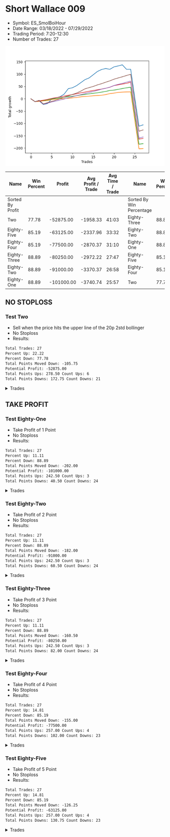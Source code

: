 # Short Wallace 009 
- Symbol: ES_SmolBoiHour
- Date Range: 03/18/2022 - 07/29/2022
- Trading Period: 7:20-12:30
- Number of Trades: 27

![Plot](ShortWallace009ES_SmolBoiHour.png)

| Name | Win Percent | Profit | Avg Profit / Trade | Avg Time / Trade |      | Name | Win Percent | Profit | Avg Profit / Trade | Avg Time / Trade |
| ---- | ----------- | ------ | ------------------ | ---------------- | ---- | ---- | ----------- | ------ | ------------------ | ---------------- |
| Sorted By <br> Profit | | | | | | Sorted By <br> Win Percentage ||||
| Two | 77.78 | -52875.00 | -1958.33 | 41:03 |     | Eighty-Three | 88.89 | -80250.00 | -2972.22 | 27:47 |
| Eighty-Five | 85.19 | -63125.00 | -2337.96 | 33:32 |     | Eighty-Two | 88.89 | -91000.00 | -3370.37 | 26:58 |
| Eighty-Four | 85.19 | -77500.00 | -2870.37 | 31:10 |     | Eighty-One | 88.89 | -101000.00 | -3740.74 | 25:57 |
| Eighty-Three | 88.89 | -80250.00 | -2972.22 | 27:47 |     | Eighty-Five | 85.19 | -63125.00 | -2337.96 | 33:32 |
| Eighty-Two | 88.89 | -91000.00 | -3370.37 | 26:58 |     | Eighty-Four | 85.19 | -77500.00 | -2870.37 | 31:10 |
| Eighty-One | 88.89 | -101000.00 | -3740.74 | 25:57 |     | Two | 77.78 | -52875.00 | -1958.33 | 41:03 |

## NO STOPLOSS

### Test Two
* Sell when the price hits the upper line of the 20p 2std bollinger
* No Stoploss
* Results:
```
Total Trades: 27
Percent Up: 22.22
Percent Down: 77.78
Total Points Moved Down: -105.75
Potential Profit: -52875.00
Total Points Ups: 278.50 Count Ups: 6
Total Points Downs: 172.75 Count Downs: 21
```

<details><summary>Trades</summary>

<code>In: 2022-03-25 10:52:00		Out: 2022-03-25 11:51:55		Total Position Time: 59:55		Total Move Down: -11.50		Total to Date: -11.50</code> <br />
<code>In: 2022-03-25 11:57:00		Out: 2022-03-25 12:00:55		Total Position Time: 03:55		Total Move Down: 2.75		Total to Date: -8.75</code> <br />
<code>In: 2022-03-28 11:12:00		Out: 2022-03-28 12:11:55		Total Position Time: 59:55		Total Move Down: -14.50		Total to Date: -23.25</code> <br />
<code>In: 2022-04-01 11:34:00		Out: 2022-04-01 11:50:20		Total Position Time: 16:20		Total Move Down: 3.75		Total to Date: -19.50</code> <br />
<code>In: 2022-04-06 11:05:00		Out: 2022-04-06 11:08:10		Total Position Time: 03:10		Total Move Down: 18.50		Total to Date: -1.00</code> <br />
<code>In: 2022-04-14 11:06:00		Out: 2022-04-14 11:19:10		Total Position Time: 13:10		Total Move Down: 5.00		Total to Date: 4.00</code> <br />
<code>In: 2022-04-20 09:54:00		Out: 2022-04-20 10:08:15		Total Position Time: 14:15		Total Move Down: 4.25		Total to Date: 8.25</code> <br />
<code>In: 2022-04-25 09:27:00		Out: 2022-04-25 10:01:20		Total Position Time: 34:20		Total Move Down: 10.50		Total to Date: 18.75</code> <br />
<code>In: 2022-04-26 10:01:00		Out: 2022-04-26 10:22:20		Total Position Time: 21:20		Total Move Down: 22.25		Total to Date: 41.00</code> <br />
<code>In: 2022-04-26 11:23:00		Out: 2022-04-26 11:41:25		Total Position Time: 18:25		Total Move Down: 3.75		Total to Date: 44.75</code> <br />
<code>In: 2022-04-29 10:39:00		Out: 2022-04-29 10:43:20		Total Position Time: 04:20		Total Move Down: 8.50		Total to Date: 53.25</code> <br />
<code>In: 2022-05-10 12:08:00		Out: 2022-05-10 12:17:20		Total Position Time: 09:20		Total Move Down: 12.00		Total to Date: 65.25</code> <br />
<code>In: 2022-05-25 11:04:00		Out: 2022-05-25 11:06:40		Total Position Time: 02:40		Total Move Down: 12.25		Total to Date: 77.50</code> <br />
<code>In: 2022-06-03 11:31:00		Out: 2022-06-03 11:37:15		Total Position Time: 06:15		Total Move Down: 7.00		Total to Date: 84.50</code> <br />
<code>In: 2022-06-10 10:52:00		Out: 2022-06-10 11:01:00		Total Position Time: 09:00		Total Move Down: 13.00		Total to Date: 97.50</code> <br />
<code>In: 2022-06-10 12:29:00		Out: 2022-06-10 12:42:45		Total Position Time: 13:45		Total Move Down: 13.25		Total to Date: 110.75</code> <br />
<code>In: 2022-06-13 08:42:00		Out: 2022-06-13 08:54:20		Total Position Time: 12:20		Total Move Down: 8.00		Total to Date: 118.75</code> <br />
<code>In: 2022-06-13 09:14:00		Out: 2022-06-13 09:30:15		Total Position Time: 16:15		Total Move Down: 4.00		Total to Date: 122.75</code> <br />
<code>In: 2022-06-14 10:02:00		Out: 2022-06-14 10:31:00		Total Position Time: 29:00		Total Move Down: -3.25		Total to Date: 119.50</code> <br />
<code>In: 2022-06-15 11:02:00		Out: 2022-06-15 11:03:05		Total Position Time: 01:05		Total Move Down: 10.00		Total to Date: 129.50</code> <br />
<code>In: 2022-06-16 09:31:00		Out: 2022-06-16 09:59:40		Total Position Time: 28:40		Total Move Down: 3.75		Total to Date: 133.25</code> <br />
<code>In: 2022-06-17 08:09:00		Out: 2022-06-17 08:45:15		Total Position Time: 36:15		Total Move Down: 4.50		Total to Date: 137.75</code> <br />
<code>In: 2022-06-30 07:36:00		Out: 2022-06-30 08:35:55		Total Position Time: 59:55		Total Move Down: -18.25		Total to Date: 119.50</code> <br />
<code>In: 2022-07-06 11:00:00		Out: 2022-07-06 11:00:10		Total Position Time: 00:10		Total Move Down: 0.25		Total to Date: 119.75</code> <br />
<code>In: 2022-07-14 07:56:00		Out: 2022-07-15 12:36:00		Total Position Time: 280:00		Total Move Down: -116.25		Total to Date: 3.50</code> <br />
<code>In: 2022-07-14 08:02:00		Out: 2022-07-15 12:42:00		Total Position Time: 280:00		Total Move Down: -114.75		Total to Date: -111.25</code> <br />
<code>In: 2022-07-18 08:39:00		Out: 2022-07-18 09:54:00		Total Position Time: 75:00		Total Move Down: 5.50		Total to Date: -105.75</code> <br />


</details>

## TAKE PROFIT

### Test Eighty-One
* Take Profit of 1 Point
* No Stoploss
* Results:
```
Total Trades: 27
Percent Up: 11.11
Percent Down: 88.89
Total Points Moved Down: -202.00
Potential Profit: -101000.00
Total Points Ups: 242.50 Count Ups: 3
Total Points Downs: 40.50 Count Downs: 24
```

<details><summary>Trades</summary>

<code>In: 2022-03-25 10:52:00		Out: 2022-03-25 11:51:55		Total Position Time: 59:55		Total Move Down: -11.50		Total to Date: -11.50</code> <br />
<code>In: 2022-03-25 11:57:00		Out: 2022-03-25 11:58:45		Total Position Time: 01:45		Total Move Down: 1.00		Total to Date: -10.50</code> <br />
<code>In: 2022-03-28 11:12:00		Out: 2022-03-28 11:12:10		Total Position Time: 00:10		Total Move Down: 2.00		Total to Date: -8.50</code> <br />
<code>In: 2022-04-01 11:34:00		Out: 2022-04-01 11:36:40		Total Position Time: 02:40		Total Move Down: 1.00		Total to Date: -7.50</code> <br />
<code>In: 2022-04-06 11:05:00		Out: 2022-04-06 11:05:10		Total Position Time: 00:10		Total Move Down: 4.00		Total to Date: -3.50</code> <br />
<code>In: 2022-04-14 11:06:00		Out: 2022-04-14 11:07:40		Total Position Time: 01:40		Total Move Down: 2.00		Total to Date: -1.50</code> <br />
<code>In: 2022-04-20 09:54:00		Out: 2022-04-20 09:54:30		Total Position Time: 00:30		Total Move Down: 1.25		Total to Date: -0.25</code> <br />
<code>In: 2022-04-25 09:27:00		Out: 2022-04-25 09:27:30		Total Position Time: 00:30		Total Move Down: 1.00		Total to Date: 0.75</code> <br />
<code>In: 2022-04-26 10:01:00		Out: 2022-04-26 10:01:15		Total Position Time: 00:15		Total Move Down: 1.00		Total to Date: 1.75</code> <br />
<code>In: 2022-04-26 11:23:00		Out: 2022-04-26 11:27:25		Total Position Time: 04:25		Total Move Down: 2.00		Total to Date: 3.75</code> <br />
<code>In: 2022-04-29 10:39:00		Out: 2022-04-29 10:39:45		Total Position Time: 00:45		Total Move Down: 1.50		Total to Date: 5.25</code> <br />
<code>In: 2022-05-10 12:08:00		Out: 2022-05-10 12:08:10		Total Position Time: 00:10		Total Move Down: 2.75		Total to Date: 8.00</code> <br />
<code>In: 2022-05-25 11:04:00		Out: 2022-05-25 11:04:10		Total Position Time: 00:10		Total Move Down: 1.25		Total to Date: 9.25</code> <br />
<code>In: 2022-06-03 11:31:00		Out: 2022-06-03 11:32:35		Total Position Time: 01:35		Total Move Down: 1.25		Total to Date: 10.50</code> <br />
<code>In: 2022-06-10 10:52:00		Out: 2022-06-10 10:52:10		Total Position Time: 00:10		Total Move Down: 1.75		Total to Date: 12.25</code> <br />
<code>In: 2022-06-10 12:29:00		Out: 2022-06-10 12:29:10		Total Position Time: 00:10		Total Move Down: 1.00		Total to Date: 13.25</code> <br />
<code>In: 2022-06-13 08:42:00		Out: 2022-06-13 08:47:05		Total Position Time: 05:05		Total Move Down: 1.00		Total to Date: 14.25</code> <br />
<code>In: 2022-06-13 09:14:00		Out: 2022-06-13 09:14:10		Total Position Time: 00:10		Total Move Down: 2.75		Total to Date: 17.00</code> <br />
<code>In: 2022-06-14 10:02:00		Out: 2022-06-14 10:02:10		Total Position Time: 00:10		Total Move Down: 4.00		Total to Date: 21.00</code> <br />
<code>In: 2022-06-15 11:02:00		Out: 2022-06-15 11:02:10		Total Position Time: 00:10		Total Move Down: 2.00		Total to Date: 23.00</code> <br />
<code>In: 2022-06-16 09:31:00		Out: 2022-06-16 09:31:10		Total Position Time: 00:10		Total Move Down: 3.00		Total to Date: 26.00</code> <br />
<code>In: 2022-06-17 08:09:00		Out: 2022-06-17 08:12:20		Total Position Time: 03:20		Total Move Down: 1.00		Total to Date: 27.00</code> <br />
<code>In: 2022-06-30 07:36:00		Out: 2022-06-30 07:36:30		Total Position Time: 00:30		Total Move Down: 0.75		Total to Date: 27.75</code> <br />
<code>In: 2022-07-06 11:00:00		Out: 2022-07-06 11:00:10		Total Position Time: 00:10		Total Move Down: 0.25		Total to Date: 28.00</code> <br />
<code>In: 2022-07-14 07:56:00		Out: 2022-07-15 12:36:00		Total Position Time: 280:00		Total Move Down: -116.25		Total to Date: -88.25</code> <br />
<code>In: 2022-07-14 08:02:00		Out: 2022-07-15 12:42:00		Total Position Time: 280:00		Total Move Down: -114.75		Total to Date: -203.00</code> <br />
<code>In: 2022-07-18 08:39:00		Out: 2022-07-18 09:35:00		Total Position Time: 56:00		Total Move Down: 1.00		Total to Date: -202.00</code> <br />


</details>

### Test Eighty-Two
* Take Profit of 2 Point
* No Stoploss
* Results:
```
Total Trades: 27
Percent Up: 11.11
Percent Down: 88.89
Total Points Moved Down: -182.00
Potential Profit: -91000.00
Total Points Ups: 242.50 Count Ups: 3
Total Points Downs: 60.50 Count Downs: 24
```

<details><summary>Trades</summary>

<code>In: 2022-03-25 10:52:00		Out: 2022-03-25 11:51:55		Total Position Time: 59:55		Total Move Down: -11.50		Total to Date: -11.50</code> <br />
<code>In: 2022-03-25 11:57:00		Out: 2022-03-25 12:00:50		Total Position Time: 03:50		Total Move Down: 2.75		Total to Date: -8.75</code> <br />
<code>In: 2022-03-28 11:12:00		Out: 2022-03-28 11:12:10		Total Position Time: 00:10		Total Move Down: 2.00		Total to Date: -6.75</code> <br />
<code>In: 2022-04-01 11:34:00		Out: 2022-04-01 11:36:55		Total Position Time: 02:55		Total Move Down: 2.00		Total to Date: -4.75</code> <br />
<code>In: 2022-04-06 11:05:00		Out: 2022-04-06 11:05:10		Total Position Time: 00:10		Total Move Down: 4.00		Total to Date: -0.75</code> <br />
<code>In: 2022-04-14 11:06:00		Out: 2022-04-14 11:07:50		Total Position Time: 01:50		Total Move Down: 2.00		Total to Date: 1.25</code> <br />
<code>In: 2022-04-20 09:54:00		Out: 2022-04-20 09:57:25		Total Position Time: 03:25		Total Move Down: 2.25		Total to Date: 3.50</code> <br />
<code>In: 2022-04-25 09:27:00		Out: 2022-04-25 09:27:40		Total Position Time: 00:40		Total Move Down: 2.50		Total to Date: 6.00</code> <br />
<code>In: 2022-04-26 10:01:00		Out: 2022-04-26 10:01:45		Total Position Time: 00:45		Total Move Down: 2.25		Total to Date: 8.25</code> <br />
<code>In: 2022-04-26 11:23:00		Out: 2022-04-26 11:27:30		Total Position Time: 04:30		Total Move Down: 2.00		Total to Date: 10.25</code> <br />
<code>In: 2022-04-29 10:39:00		Out: 2022-04-29 10:40:00		Total Position Time: 01:00		Total Move Down: 2.25		Total to Date: 12.50</code> <br />
<code>In: 2022-05-10 12:08:00		Out: 2022-05-10 12:08:10		Total Position Time: 00:10		Total Move Down: 2.75		Total to Date: 15.25</code> <br />
<code>In: 2022-05-25 11:04:00		Out: 2022-05-25 11:05:45		Total Position Time: 01:45		Total Move Down: 2.25		Total to Date: 17.50</code> <br />
<code>In: 2022-06-03 11:31:00		Out: 2022-06-03 11:33:10		Total Position Time: 02:10		Total Move Down: 2.50		Total to Date: 20.00</code> <br />
<code>In: 2022-06-10 10:52:00		Out: 2022-06-10 10:52:15		Total Position Time: 00:15		Total Move Down: 2.25		Total to Date: 22.25</code> <br />
<code>In: 2022-06-10 12:29:00		Out: 2022-06-10 12:29:20		Total Position Time: 00:20		Total Move Down: 2.00		Total to Date: 24.25</code> <br />
<code>In: 2022-06-13 08:42:00		Out: 2022-06-13 08:47:40		Total Position Time: 05:40		Total Move Down: 2.75		Total to Date: 27.00</code> <br />
<code>In: 2022-06-13 09:14:00		Out: 2022-06-13 09:14:10		Total Position Time: 00:10		Total Move Down: 2.75		Total to Date: 29.75</code> <br />
<code>In: 2022-06-14 10:02:00		Out: 2022-06-14 10:02:10		Total Position Time: 00:10		Total Move Down: 4.00		Total to Date: 33.75</code> <br />
<code>In: 2022-06-15 11:02:00		Out: 2022-06-15 11:02:45		Total Position Time: 00:45		Total Move Down: 1.50		Total to Date: 35.25</code> <br />
<code>In: 2022-06-16 09:31:00		Out: 2022-06-16 09:31:10		Total Position Time: 00:10		Total Move Down: 3.00		Total to Date: 38.25</code> <br />
<code>In: 2022-06-17 08:09:00		Out: 2022-06-17 08:12:30		Total Position Time: 03:30		Total Move Down: 3.25		Total to Date: 41.50</code> <br />
<code>In: 2022-06-30 07:36:00		Out: 2022-06-30 07:39:00		Total Position Time: 03:00		Total Move Down: 3.00		Total to Date: 44.50</code> <br />
<code>In: 2022-07-06 11:00:00		Out: 2022-07-06 11:00:15		Total Position Time: 00:15		Total Move Down: 2.25		Total to Date: 46.75</code> <br />
<code>In: 2022-07-14 07:56:00		Out: 2022-07-15 12:36:00		Total Position Time: 280:00		Total Move Down: -116.25		Total to Date: -69.50</code> <br />
<code>In: 2022-07-14 08:02:00		Out: 2022-07-15 12:42:00		Total Position Time: 280:00		Total Move Down: -114.75		Total to Date: -184.25</code> <br />
<code>In: 2022-07-18 08:39:00		Out: 2022-07-18 09:50:00		Total Position Time: 71:00		Total Move Down: 2.25		Total to Date: -182.00</code> <br />


</details>

### Test Eighty-Three
* Take Profit of 3 Point
* No Stoploss
* Results:
```
Total Trades: 27
Percent Up: 11.11
Percent Down: 88.89
Total Points Moved Down: -160.50
Potential Profit: -80250.00
Total Points Ups: 242.50 Count Ups: 3
Total Points Downs: 82.00 Count Downs: 24
```

<details><summary>Trades</summary>

<code>In: 2022-03-25 10:52:00		Out: 2022-03-25 11:51:55		Total Position Time: 59:55		Total Move Down: -11.50		Total to Date: -11.50</code> <br />
<code>In: 2022-03-25 11:57:00		Out: 2022-03-25 12:01:00		Total Position Time: 04:00		Total Move Down: 3.00		Total to Date: -8.50</code> <br />
<code>In: 2022-03-28 11:12:00		Out: 2022-03-28 11:20:40		Total Position Time: 08:40		Total Move Down: 2.75		Total to Date: -5.75</code> <br />
<code>In: 2022-04-01 11:34:00		Out: 2022-04-01 11:37:40		Total Position Time: 03:40		Total Move Down: 3.25		Total to Date: -2.50</code> <br />
<code>In: 2022-04-06 11:05:00		Out: 2022-04-06 11:05:10		Total Position Time: 00:10		Total Move Down: 4.00		Total to Date: 1.50</code> <br />
<code>In: 2022-04-14 11:06:00		Out: 2022-04-14 11:09:00		Total Position Time: 03:00		Total Move Down: 3.00		Total to Date: 4.50</code> <br />
<code>In: 2022-04-20 09:54:00		Out: 2022-04-20 09:59:05		Total Position Time: 05:05		Total Move Down: 2.75		Total to Date: 7.25</code> <br />
<code>In: 2022-04-25 09:27:00		Out: 2022-04-25 09:27:50		Total Position Time: 00:50		Total Move Down: 3.75		Total to Date: 11.00</code> <br />
<code>In: 2022-04-26 10:01:00		Out: 2022-04-26 10:01:55		Total Position Time: 00:55		Total Move Down: 3.25		Total to Date: 14.25</code> <br />
<code>In: 2022-04-26 11:23:00		Out: 2022-04-26 11:32:20		Total Position Time: 09:20		Total Move Down: 2.75		Total to Date: 17.00</code> <br />
<code>In: 2022-04-29 10:39:00		Out: 2022-04-29 10:40:25		Total Position Time: 01:25		Total Move Down: 3.25		Total to Date: 20.25</code> <br />
<code>In: 2022-05-10 12:08:00		Out: 2022-05-10 12:08:15		Total Position Time: 00:15		Total Move Down: 4.00		Total to Date: 24.25</code> <br />
<code>In: 2022-05-25 11:04:00		Out: 2022-05-25 11:06:20		Total Position Time: 02:20		Total Move Down: 2.75		Total to Date: 27.00</code> <br />
<code>In: 2022-06-03 11:31:00		Out: 2022-06-03 11:33:25		Total Position Time: 02:25		Total Move Down: 3.50		Total to Date: 30.50</code> <br />
<code>In: 2022-06-10 10:52:00		Out: 2022-06-10 10:52:45		Total Position Time: 00:45		Total Move Down: 3.00		Total to Date: 33.50</code> <br />
<code>In: 2022-06-10 12:29:00		Out: 2022-06-10 12:30:10		Total Position Time: 01:10		Total Move Down: 3.00		Total to Date: 36.50</code> <br />
<code>In: 2022-06-13 08:42:00		Out: 2022-06-13 08:47:50		Total Position Time: 05:50		Total Move Down: 3.00		Total to Date: 39.50</code> <br />
<code>In: 2022-06-13 09:14:00		Out: 2022-06-13 09:14:15		Total Position Time: 00:15		Total Move Down: 3.25		Total to Date: 42.75</code> <br />
<code>In: 2022-06-14 10:02:00		Out: 2022-06-14 10:02:10		Total Position Time: 00:10		Total Move Down: 4.00		Total to Date: 46.75</code> <br />
<code>In: 2022-06-15 11:02:00		Out: 2022-06-15 11:03:00		Total Position Time: 01:00		Total Move Down: 6.75		Total to Date: 53.50</code> <br />
<code>In: 2022-06-16 09:31:00		Out: 2022-06-16 09:31:10		Total Position Time: 00:10		Total Move Down: 3.00		Total to Date: 56.50</code> <br />
<code>In: 2022-06-17 08:09:00		Out: 2022-06-17 08:12:30		Total Position Time: 03:30		Total Move Down: 3.25		Total to Date: 59.75</code> <br />
<code>In: 2022-06-30 07:36:00		Out: 2022-06-30 07:39:00		Total Position Time: 03:00		Total Move Down: 3.00		Total to Date: 62.75</code> <br />
<code>In: 2022-07-06 11:00:00		Out: 2022-07-06 11:00:40		Total Position Time: 00:40		Total Move Down: 4.50		Total to Date: 67.25</code> <br />
<code>In: 2022-07-14 07:56:00		Out: 2022-07-15 12:36:00		Total Position Time: 280:00		Total Move Down: -116.25		Total to Date: -49.00</code> <br />
<code>In: 2022-07-14 08:02:00		Out: 2022-07-15 12:42:00		Total Position Time: 280:00		Total Move Down: -114.75		Total to Date: -163.75</code> <br />
<code>In: 2022-07-18 08:39:00		Out: 2022-07-18 09:51:00		Total Position Time: 72:00		Total Move Down: 3.25		Total to Date: -160.50</code> <br />


</details>

### Test Eighty-Four
* Take Profit of 4 Point
* No Stoploss
* Results:
```
Total Trades: 27
Percent Up: 14.81
Percent Down: 85.19
Total Points Moved Down: -155.00
Potential Profit: -77500.00
Total Points Ups: 257.00 Count Ups: 4
Total Points Downs: 102.00 Count Downs: 23
```

<details><summary>Trades</summary>

<code>In: 2022-03-25 10:52:00		Out: 2022-03-25 11:51:55		Total Position Time: 59:55		Total Move Down: -11.50		Total to Date: -11.50</code> <br />
<code>In: 2022-03-25 11:57:00		Out: 2022-03-25 12:01:45		Total Position Time: 04:45		Total Move Down: 4.00		Total to Date: -7.50</code> <br />
<code>In: 2022-03-28 11:12:00		Out: 2022-03-28 12:11:55		Total Position Time: 59:55		Total Move Down: -14.50		Total to Date: -22.00</code> <br />
<code>In: 2022-04-01 11:34:00		Out: 2022-04-01 11:37:50		Total Position Time: 03:50		Total Move Down: 4.00		Total to Date: -18.00</code> <br />
<code>In: 2022-04-06 11:05:00		Out: 2022-04-06 11:05:25		Total Position Time: 00:25		Total Move Down: 5.00		Total to Date: -13.00</code> <br />
<code>In: 2022-04-14 11:06:00		Out: 2022-04-14 11:14:15		Total Position Time: 08:15		Total Move Down: 3.75		Total to Date: -9.25</code> <br />
<code>In: 2022-04-20 09:54:00		Out: 2022-04-20 10:08:15		Total Position Time: 14:15		Total Move Down: 4.25		Total to Date: -5.00</code> <br />
<code>In: 2022-04-25 09:27:00		Out: 2022-04-25 09:28:00		Total Position Time: 01:00		Total Move Down: 4.00		Total to Date: -1.00</code> <br />
<code>In: 2022-04-26 10:01:00		Out: 2022-04-26 10:02:10		Total Position Time: 01:10		Total Move Down: 4.75		Total to Date: 3.75</code> <br />
<code>In: 2022-04-26 11:23:00		Out: 2022-04-26 11:33:45		Total Position Time: 10:45		Total Move Down: 4.50		Total to Date: 8.25</code> <br />
<code>In: 2022-04-29 10:39:00		Out: 2022-04-29 10:40:30		Total Position Time: 01:30		Total Move Down: 4.50		Total to Date: 12.75</code> <br />
<code>In: 2022-05-10 12:08:00		Out: 2022-05-10 12:08:15		Total Position Time: 00:15		Total Move Down: 4.00		Total to Date: 16.75</code> <br />
<code>In: 2022-05-25 11:04:00		Out: 2022-05-25 11:06:25		Total Position Time: 02:25		Total Move Down: 4.50		Total to Date: 21.25</code> <br />
<code>In: 2022-06-03 11:31:00		Out: 2022-06-03 11:35:45		Total Position Time: 04:45		Total Move Down: 4.25		Total to Date: 25.50</code> <br />
<code>In: 2022-06-10 10:52:00		Out: 2022-06-10 10:53:15		Total Position Time: 01:15		Total Move Down: 4.25		Total to Date: 29.75</code> <br />
<code>In: 2022-06-10 12:29:00		Out: 2022-06-10 12:30:20		Total Position Time: 01:20		Total Move Down: 4.25		Total to Date: 34.00</code> <br />
<code>In: 2022-06-13 08:42:00		Out: 2022-06-13 08:51:35		Total Position Time: 09:35		Total Move Down: 5.00		Total to Date: 39.00</code> <br />
<code>In: 2022-06-13 09:14:00		Out: 2022-06-13 09:14:40		Total Position Time: 00:40		Total Move Down: 3.50		Total to Date: 42.50</code> <br />
<code>In: 2022-06-14 10:02:00		Out: 2022-06-14 10:02:15		Total Position Time: 00:15		Total Move Down: 4.75		Total to Date: 47.25</code> <br />
<code>In: 2022-06-15 11:02:00		Out: 2022-06-15 11:03:00		Total Position Time: 01:00		Total Move Down: 6.75		Total to Date: 54.00</code> <br />
<code>In: 2022-06-16 09:31:00		Out: 2022-06-16 09:31:15		Total Position Time: 00:15		Total Move Down: 4.50		Total to Date: 58.50</code> <br />
<code>In: 2022-06-17 08:09:00		Out: 2022-06-17 08:25:35		Total Position Time: 16:35		Total Move Down: 4.00		Total to Date: 62.50</code> <br />
<code>In: 2022-06-30 07:36:00		Out: 2022-06-30 07:39:55		Total Position Time: 03:55		Total Move Down: 4.75		Total to Date: 67.25</code> <br />
<code>In: 2022-07-06 11:00:00		Out: 2022-07-06 11:00:40		Total Position Time: 00:40		Total Move Down: 4.50		Total to Date: 71.75</code> <br />
<code>In: 2022-07-14 07:56:00		Out: 2022-07-15 12:36:00		Total Position Time: 280:00		Total Move Down: -116.25		Total to Date: -44.50</code> <br />
<code>In: 2022-07-14 08:02:00		Out: 2022-07-15 12:42:00		Total Position Time: 280:00		Total Move Down: -114.75		Total to Date: -159.25</code> <br />
<code>In: 2022-07-18 08:39:00		Out: 2022-07-18 09:52:00		Total Position Time: 73:00		Total Move Down: 4.25		Total to Date: -155.00</code> <br />


</details>

### Test Eighty-Five
* Take Profit of 5 Point
* No Stoploss
* Results:
```
Total Trades: 27
Percent Up: 14.81
Percent Down: 85.19
Total Points Moved Down: -126.25
Potential Profit: -63125.00
Total Points Ups: 257.00 Count Ups: 4
Total Points Downs: 130.75 Count Downs: 23
```

<details><summary>Trades</summary>

<code>In: 2022-03-25 10:52:00		Out: 2022-03-25 11:51:55		Total Position Time: 59:55		Total Move Down: -11.50		Total to Date: -11.50</code> <br />
<code>In: 2022-03-25 11:57:00		Out: 2022-03-25 12:01:55		Total Position Time: 04:55		Total Move Down: 5.25		Total to Date: -6.25</code> <br />
<code>In: 2022-03-28 11:12:00		Out: 2022-03-28 12:11:55		Total Position Time: 59:55		Total Move Down: -14.50		Total to Date: -20.75</code> <br />
<code>In: 2022-04-01 11:34:00		Out: 2022-04-01 11:54:00		Total Position Time: 20:00		Total Move Down: 5.00		Total to Date: -15.75</code> <br />
<code>In: 2022-04-06 11:05:00		Out: 2022-04-06 11:05:25		Total Position Time: 00:25		Total Move Down: 5.00		Total to Date: -10.75</code> <br />
<code>In: 2022-04-14 11:06:00		Out: 2022-04-14 11:18:25		Total Position Time: 12:25		Total Move Down: 5.00		Total to Date: -5.75</code> <br />
<code>In: 2022-04-20 09:54:00		Out: 2022-04-20 10:08:35		Total Position Time: 14:35		Total Move Down: 5.75		Total to Date: 0.00</code> <br />
<code>In: 2022-04-25 09:27:00		Out: 2022-04-25 09:28:30		Total Position Time: 01:30		Total Move Down: 6.50		Total to Date: 6.50</code> <br />
<code>In: 2022-04-26 10:01:00		Out: 2022-04-26 10:02:15		Total Position Time: 01:15		Total Move Down: 5.25		Total to Date: 11.75</code> <br />
<code>In: 2022-04-26 11:23:00		Out: 2022-04-26 11:42:05		Total Position Time: 19:05		Total Move Down: 5.75		Total to Date: 17.50</code> <br />
<code>In: 2022-04-29 10:39:00		Out: 2022-04-29 10:40:40		Total Position Time: 01:40		Total Move Down: 5.75		Total to Date: 23.25</code> <br />
<code>In: 2022-05-10 12:08:00		Out: 2022-05-10 12:09:45		Total Position Time: 01:45		Total Move Down: 7.75		Total to Date: 31.00</code> <br />
<code>In: 2022-05-25 11:04:00		Out: 2022-05-25 11:06:35		Total Position Time: 02:35		Total Move Down: 9.25		Total to Date: 40.25</code> <br />
<code>In: 2022-06-03 11:31:00		Out: 2022-06-03 11:36:20		Total Position Time: 05:20		Total Move Down: 5.00		Total to Date: 45.25</code> <br />
<code>In: 2022-06-10 10:52:00		Out: 2022-06-10 10:53:55		Total Position Time: 01:55		Total Move Down: 4.75		Total to Date: 50.00</code> <br />
<code>In: 2022-06-10 12:29:00		Out: 2022-06-10 12:30:30		Total Position Time: 01:30		Total Move Down: 6.25		Total to Date: 56.25</code> <br />
<code>In: 2022-06-13 08:42:00		Out: 2022-06-13 08:51:35		Total Position Time: 09:35		Total Move Down: 5.00		Total to Date: 61.25</code> <br />
<code>In: 2022-06-13 09:14:00		Out: 2022-06-13 09:17:05		Total Position Time: 03:05		Total Move Down: 6.00		Total to Date: 67.25</code> <br />
<code>In: 2022-06-14 10:02:00		Out: 2022-06-14 10:02:20		Total Position Time: 00:20		Total Move Down: 5.50		Total to Date: 72.75</code> <br />
<code>In: 2022-06-15 11:02:00		Out: 2022-06-15 11:03:00		Total Position Time: 01:00		Total Move Down: 6.75		Total to Date: 79.50</code> <br />
<code>In: 2022-06-16 09:31:00		Out: 2022-06-16 09:31:20		Total Position Time: 00:20		Total Move Down: 5.00		Total to Date: 84.50</code> <br />
<code>In: 2022-06-17 08:09:00		Out: 2022-06-17 08:51:20		Total Position Time: 42:20		Total Move Down: 4.75		Total to Date: 89.25</code> <br />
<code>In: 2022-06-30 07:36:00		Out: 2022-06-30 07:40:00		Total Position Time: 04:00		Total Move Down: 5.25		Total to Date: 94.50</code> <br />
<code>In: 2022-07-06 11:00:00		Out: 2022-07-06 11:01:15		Total Position Time: 01:15		Total Move Down: 4.75		Total to Date: 99.25</code> <br />
<code>In: 2022-07-14 07:56:00		Out: 2022-07-15 12:36:00		Total Position Time: 280:00		Total Move Down: -116.25		Total to Date: -17.00</code> <br />
<code>In: 2022-07-14 08:02:00		Out: 2022-07-15 12:42:00		Total Position Time: 280:00		Total Move Down: -114.75		Total to Date: -131.75</code> <br />
<code>In: 2022-07-18 08:39:00		Out: 2022-07-18 09:54:00		Total Position Time: 75:00		Total Move Down: 5.50		Total to Date: -126.25</code> <br />


</details>
